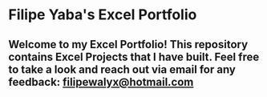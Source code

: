 # Filipe Yaba's Excel Portfolio

## Welcome to my Excel Portfolio! This repository contains Excel Projects that I have built. Feel free to take a look and reach out via email for any feedback: filipewalyx@hotmail.com
